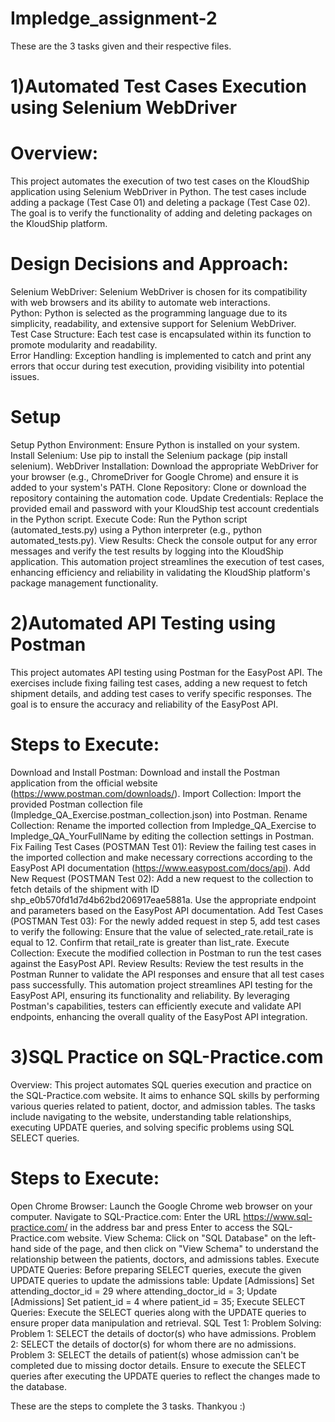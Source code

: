 # Impledge_assignment-2

These are the 3 tasks given and their respective files.

# 1)Automated Test Cases Execution using Selenium WebDriver

# Overview:
This project automates the execution of two test cases on the KloudShip application using Selenium WebDriver in Python. The test cases include adding a package (Test Case 01) and deleting a package (Test Case 02). The goal is to verify the functionality of adding and deleting packages on the KloudShip platform.

# Design Decisions and Approach:
Selenium WebDriver: Selenium WebDriver is chosen for its compatibility with web browsers and its ability to automate web interactions.<br />
Python: Python is selected as the programming language due to its simplicity, readability, and extensive support for Selenium WebDriver.<br />
Test Case Structure: Each test case is encapsulated within its function to promote modularity and readability.<br />
Error Handling: Exception handling is implemented to catch and print any errors that occur during test execution, providing visibility into potential issues.<br />

# Setup
Setup Python Environment: Ensure Python is installed on your system.
Install Selenium: Use pip to install the Selenium package (pip install selenium).
WebDriver Installation: Download the appropriate WebDriver for your browser (e.g., ChromeDriver for Google Chrome) and ensure it is added to your system's PATH.
Clone Repository: Clone or download the repository containing the automation code.
Update Credentials: Replace the provided email and password with your KloudShip test account credentials in the Python script.
Execute Code: Run the Python script (automated_tests.py) using a Python interpreter (e.g., python automated_tests.py).
View Results: Check the console output for any error messages and verify the test results by logging into the KloudShip application.
This automation project streamlines the execution of test cases, enhancing efficiency and reliability in validating the KloudShip platform's package management functionality.

# 2)Automated API Testing using Postman
This project automates API testing using Postman for the EasyPost API. The exercises include fixing failing test cases, adding a new request to fetch shipment details, and adding test cases to verify specific responses. The goal is to ensure the accuracy and reliability of the EasyPost API.

# Steps to Execute:

Download and Install Postman: Download and install the Postman application from the official website (https://www.postman.com/downloads/).
Import Collection: Import the provided Postman collection file (Impledge_QA_Exercise.postman_collection.json) into Postman.
Rename Collection: Rename the imported collection from Impledge_QA_Exercise to Impledge_QA_YourFullName by editing the collection settings in Postman.
Fix Failing Test Cases (POSTMAN Test 01): Review the failing test cases in the imported collection and make necessary corrections according to the EasyPost API documentation (https://www.easypost.com/docs/api).
Add New Request (POSTMAN Test 02): Add a new request to the collection to fetch details of the shipment with ID shp_e0b570fd1d7d4b62bd206917eae5881a. Use the appropriate endpoint and parameters based on the EasyPost API documentation.
Add Test Cases (POSTMAN Test 03): For the newly added request in step 5, add test cases to verify the following:
Ensure that the value of selected_rate.retail_rate is equal to 12.
Confirm that retail_rate is greater than list_rate.
Execute Collection: Execute the modified collection in Postman to run the test cases against the EasyPost API.
Review Results: Review the test results in the Postman Runner to validate the API responses and ensure that all test cases pass successfully.
This automation project streamlines API testing for the EasyPost API, ensuring its functionality and reliability. By leveraging Postman's capabilities, testers can efficiently execute and validate API endpoints, enhancing the overall quality of the EasyPost API integration.

# 3)SQL Practice on SQL-Practice.com

Overview:
This project automates SQL queries execution and practice on the SQL-Practice.com website. It aims to enhance SQL skills by performing various queries related to patient, doctor, and admission tables. The tasks include navigating to the website, understanding table relationships, executing UPDATE queries, and solving specific problems using SQL SELECT queries.

# Steps to Execute:

Open Chrome Browser: Launch the Google Chrome web browser on your computer.
Navigate to SQL-Practice.com: Enter the URL https://www.sql-practice.com/ in the address bar and press Enter to access the SQL-Practice.com website.
View Schema: Click on "SQL Database" on the left-hand side of the page, and then click on "View Schema" to understand the relationship between the patients, doctors, and admissions tables.
Execute UPDATE Queries: Before preparing SELECT queries, execute the given UPDATE queries to update the admissions table:
Update [Admissions] Set attending_doctor_id = 29 where attending_doctor_id = 3;
Update [Admissions] Set patient_id = 4 where patient_id = 35;
Execute SELECT Queries: Execute the SELECT queries along with the UPDATE queries to ensure proper data manipulation and retrieval.
SQL Test 1: Problem Solving:
Problem 1: SELECT the details of doctor(s) who have admissions.
Problem 2: SELECT the details of doctor(s) for whom there are no admissions.
Problem 3: SELECT the details of patient(s) whose admission can't be completed due to missing doctor details.
Ensure to execute the SELECT queries after executing the UPDATE queries to reflect the changes made to the database.

These are the steps to complete the 3 tasks.
Thankyou :)


